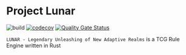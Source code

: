 # Project Lunar

![build](https://github.com/ZarakiKanzaki/project-lunar/actions/workflows/ci.yml/badge.svg) [![codecov](https://codecov.io/gh/ZarakiKanzaki/project-lunar/branch/main/graph/badge.svg?token=X0BGHSLS4G)](https://codecov.io/gh/ZarakiKanzaki/project-lunar) [![Quality Gate Status](https://sonarcloud.io/api/project_badges/measure?project=ZarakiKanzaki_project-lunar&metric=alert_status)](https://sonarcloud.io/summary/new_code?id=ZarakiKanzaki_project-lunar) 

`LUNAR - Legendary Unleashing of New Adaptive Realms` is a TCG Rule Engine written in Rust
